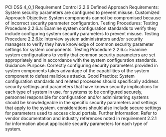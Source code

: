 PCI DSS 4_0_1 Requirement Control 2.2.6 Defined Approach Requirements: System security parameters are configured to prevent misuse. Customized Approach Objective: System components cannot be compromised because of incorrect security parameter configuration. Testing Procedures: Testing Procedure 2.2.6.a: Examine system configuration standards to verify they include configuring system security parameters to prevent misuse. Testing Procedure 2.2.6.b: Interview system administrators and/or security managers to verify they have knowledge of common security parameter settings for system components. Testing Procedure 2.2.6.c: Examine system configurations to verify that common security parameters are set appropriately and in accordance with the system configuration standards. Guidance: Purpose: Correctly configuring security parameters provided in system components takes advantage of the capabilities of the system component to defeat malicious attacks. Good Practice: System configuration standards and related processes should specifically address security settings and parameters that have known security implications for each type of system in use. for systems to be configured securely, personnel responsible for configuration and/or administering systems should be knowledgeable in the specific security parameters and settings that apply to the system. considerations should also include secure settings for parameters used to access cloud portals. Further Information: Refer to vendor documentation and industry references noted in requirement 2.2.1 for information about applicable security parameters for each type of system.